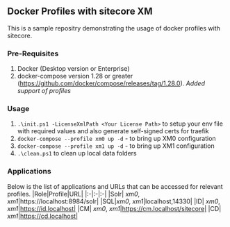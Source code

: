 ## Docker Profiles with sitecore XM

This is a sample repositry demonstrating the usage of docker profiles with sitecore. 

### Pre-Requisites

1. Docker (Desktop version or Enterprise)
2. docker-compose version 1.28 or greater (https://github.com/docker/compose/releases/tag/1.28.0). *Added support of profiles*

### Usage

1. `.\init.ps1 -LicenseXmlPath <Your License Path>` to setup your env file with required values and also generate self-signed certs for traefik
2. `docker-compose --profile xm0 up -d` - to bring up XM0 configuration
3. `docker-compose --profile xm1 up -d` - to bring up XM1 configuration
4. `.\clean.ps1` to clean up local data folders

### Applications

Below is the list of applications and URLs that can be accessed for relevant profiles.
|Role|Profile|URL|
|:-|:-|:-|
|Solr| *xm0*, *xm1*|https://localhost:8984/solr|
|SQL|*xm0*, *xm1*|localhost,14330|
|ID| *xm0*, *xm1*|https://id.localhost|
|CM| *xm0*, *xm1*|https://cm.localhost/sitecore|
|CD| *xm1*|https://cd.localhost|


